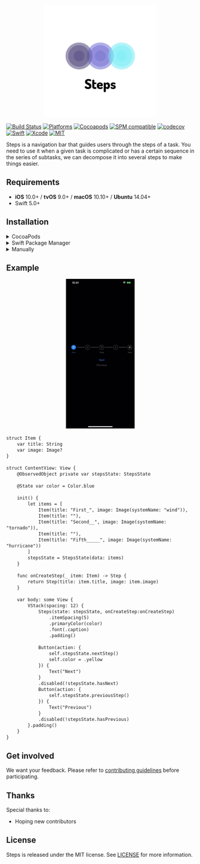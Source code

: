 <p align="center">
  <img src="https://raw.githubusercontent.com/asam139/Steps/master/Assets/logo.png" title="steps" width="300">
</p>

[![Build Status](https://github.com/asam139/Steps/workflows/Steps/badge.svg?branch=master)](https://github.com/asam139/Steps/actions)
[![Platforms](https://img.shields.io/badge/platforms-iOS%20%7C%20tvOS%20%7C%20macOS-lightgrey.svg)](https://github.com/asam139/Steps)
[![Cocoapods](https://img.shields.io/cocoapods/v/Steps.svg)](https://cocoapods.org/pods/Steps)
[![SPM compatible](https://img.shields.io/badge/SPM-Compatible-brightgreen.svg?style=flat)](https://swift.org/package-manager/)
[![codecov](https://codecov.io/gh/asam139/Steps/branch/master/graph/badge.svg)](https://codecov.io/gh/asam139/Steps)
[![Swift](https://img.shields.io/badge/Swift-5.0-orange.svg)](https://swift.org)
[![Xcode](https://img.shields.io/badge/Xcode-11.4-blue.svg)](https://developer.apple.com/xcode)
[![MIT](https://img.shields.io/badge/License-MIT-red.svg)](https://opensource.org/licenses/MIT)

Steps is a navigation bar that guides users through the steps of a task. You need to use it when a given task is complicated or has a certain sequence in the series of subtasks, we can decompose it into several steps to make things easier.

## Requirements

- **iOS** 10.0+ / **tvOS** 9.0+ / **macOS** 10.10+ / **Ubuntu** 14.04+
- Swift 5.0+

## Installation

<details>
<summary>CocoaPods</summary>
<p>To integrate Steps into your Xcode project using <a href="http://cocoapods.org">CocoaPods</a>, specify it in your <code>Podfile</code>:</p>

<pre><code class="ruby language-ruby">pod 'Steps'</code></pre>
</details>

<details>
<summary>Swift Package Manager</summary>
<p>You can use <a href="https://swift.org/package-manager">The Swift Package Manager</a> to install <code>Steps</code> by adding the proper description to your <code>Package.swift</code> file:</p>

<pre><code class="swift language-swift">import PackageDescription

let package = Package(
    name: "YOUR_PROJECT_NAME",
    targets: [],
    dependencies: [
        .package(url: "https://github.com/asam139/Steps.git", from: "0.2.0")
    ]
)
</code></pre>

<p>Next, add <code>Steps</code> to your targets dependencies like so:</p>
<pre><code class="swift language-swift">.target(
    name: "YOUR_TARGET_NAME",
    dependencies: [
        "Steps",
    ]
),</code></pre>
<p>Then run <code>swift package update</code>.</p>
</details>



<details>
<summary>Manually</summary>
<p>Add the Steps project to your Xcode project</p>
</details>

## Example

<p align="center">
  <img src="https://raw.githubusercontent.com/asam139/Steps/master/Assets/example.gif" title="stepsexample" height="400">
</p>

<pre><code class="swift language-swift">struct Item {
    var title: String
    var image: Image?
}

struct ContentView: View {
    @ObservedObject private var stepsState: StepsState<Item>

    @State var color = Color.blue

    init() {
        let items = [
            Item(title: "First_", image: Image(systemName: "wind")),
            Item(title: ""),
            Item(title: "Second__", image: Image(systemName: "tornado")),
            Item(title: ""),
            Item(title: "Fifth_____", image: Image(systemName: "hurricane"))
        ]
        stepsState = StepsState(data: items)
    }

    func onCreateStep(_ item: Item) -> Step {
        return Step(title: item.title, image: item.image)
    }

    var body: some View {
        VStack(spacing: 12) {
            Steps(state: stepsState, onCreateStep:onCreateStep)
                .itemSpacing(5)
                .primaryColor(color)
                .font(.caption)
                .padding()

            Button(action: {
                self.stepsState.nextStep()
                self.color = .yellow
            }) {
                Text("Next")
            }
            .disabled(!stepsState.hasNext)
            Button(action: {
                self.stepsState.previousStep()
            }) {
                Text("Previous")
            }
            .disabled(!stepsState.hasPrevious)
        }.padding()
    }
}</code></pre>


## Get involved

We want your feedback.
Please refer to [contributing guidelines](https://github.com/asam139/Steps/tree/master/CONTRIBUTING.md) before participating.

## Thanks

Special thanks to:

- Hoping new contributors

## License

Steps is released under the MIT license. See [LICENSE](https://github.com/asam139/Steps/blob/master/LICENSE) for more information.
